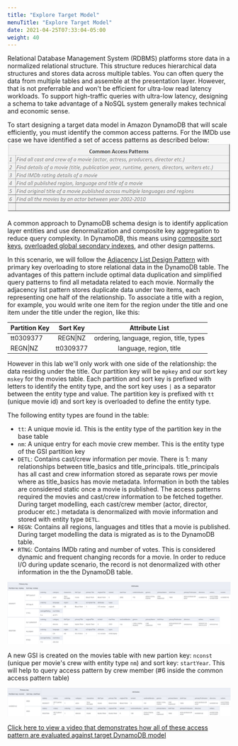 ```yaml
---
title: "Explore Target Model"
menuTitle: "Explore Target Model"
date: 2021-04-25T07:33:04-05:00
weight: 40
---
```


Relational Database Management System (RDBMS) platforms store data in a normalized relational structure. This structure reduces hierarchical data structures and stores data across multiple tables.
You can often query the data from multiple tables and assemble at the presentation layer. However, that is not preferrable and won't be efficient for ultra-low read latency workloads.
To support high-traffic queries with ultra-low latency, designing a schema to take advantage of a NoSQL system generally makes technical and economic sense.

To start designing a target data model in Amazon DynamoDB that will scale efficiently, you must identify the common access patterns. For the IMDb use case we have identified a set of access patterns as described below:
![Final Deployment Architecture](/static/images/migration32.png)

A common approach to DynamoDB schema design is to identify application layer entities and use denormalization and composite key aggregation to reduce query complexity.
In DynamoDB, this means using [composite sort keys](https://docs.aws.amazon.com/amazondynamodb/latest/developerguide/bp-sort-keys.html), [overloaded global secondary indexes](https://docs.aws.amazon.com/amazondynamodb/latest/developerguide/bp-gsi-overloading.html), and other design patterns.


In this scenario, we will follow the [Adjacency List Design Pattern](https://docs.aws.amazon.com/amazondynamodb/latest/developerguide/bp-adjacency-graphs.html#bp-adjacency-lists) with primary key overloading to store relational data in the DynamoDB table. The advantages of this pattern include optimal data duplication and simplified query patterns to find all metadata related to each movie. Normally the adjacency list pattern stores duplicate data under two items, each representing one half of the relationship. To associate a title with a region, for example, you would write one item for the region under the title and one item under the title under the region, like this:

| Partition Key        |  Sort Key           | Attribute List         |
| ------------- |:-------------:|:-------------:|
| tt0309377     | REGN\|NZ | ordering, language, region, title, types |
| REGN\|NZ      | tt0309377 | language, region, title  |

However in this lab we'll only work with one side of the relationship: the data residing under the title. Our partition key will be `mpkey` and our sort key `mskey` for the movies table. Each partition and sort key is prefixed with letters to identify the entity type, and the sort key uses `|` as a separator between the entity type and value.
The partition key is prefixed with `tt` (unique movie id) and sort key is overloaded to define the entity type.

The following entity types are found in the table:

- `tt`: A unique movie id. This is the entity type of the partition key in the base table
- `nm`: A unique entry for each movie crew member. This is the entity type of the GSI partition key
- `DETL`: Contains cast/crew information per movie. There is 1: many relationships between title_basics and title_principals.
title_principals has all cast and crew information stored as separate rows per movie where as title_basics has movie metadata.
Information in both the tables are considered static once a movie is published. The access patterns required the movies and cast/crew information to be fetched together.
During target modelling, each cast/crew member (actor, director, producer etc.) metadata is denormalized with movie information and stored with entity type `DETL`.
- `REGN`: Contains all regions, languages and titles that a movie is published.
During target modelling the data is migrated as is to the DynamoDB table.
- `RTNG`: Contains IMDb rating and number of votes. This is considered dynamic and frequent changing records for a movie.
In order to reduce I/O during update scenario, the record is not denormalized with other information in the the DynamoDB table.

![Final Deployment Architecture](/static/images/migration33.png)

A new GSI is created on the movies table with new partion key: `nconst` (unique per movie's crew with entity type `nm`) and sort key: `startYear`. This will help to query access pattern by crew member (#6 inside the common access pattern table)

![Final Deployment Architecture](/static/images/migration34.png)

[Click here to view a video that demonstrates how all of these access pattern are evaluated against target DynamoDB model](https://www.amazondynamodblabs.com/static/rdbms-migration/migration36.mp4)

